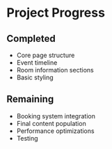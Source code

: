 # Project Progress

## Completed

- Core page structure
- Event timeline
- Room information sections
- Basic styling

## Remaining

- Booking system integration
- Final content population
- Performance optimizations
- Testing
